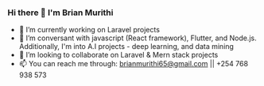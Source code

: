 ### Hi there 👋 I'm Brian Murithi

- 🔭 I’m currently working on Laravel projects
- 🌱 I’m conversant with javascript (React framework), Flutter, and Node.js. Additionally, I'm into A.I projects - deep learning, and data mining
- 👯 I’m looking to collaborate on Laravel & Mern stack projects 
- 📫 You can reach me through: brianmurithi65@gmail.com || +254 768 938 573
<!--
**brianmureithi/brianmureithi** is a ✨ _special_ ✨ repository because its `README.md` (this file) appears on your GitHub profile.

Here are some ideas to get you started:

- 🔭 I’m currently working on ...
- 🌱 I’m currently learning ...
- 👯 I’m looking to collaborate on ...
- 🤔 I’m looking for help with ...
- 💬 Ask me about ...
- 📫 How to reach me: ...
- 😄 Pronouns: ...
- ⚡ Fun fact: ...
-->
